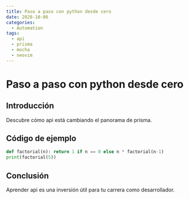 ```yaml
---
title: Paso a paso con python desde cero
date: 2028-10-06
categories:
  - Automation
tags:
  - api
  - prisma
  - mocha
  - neovim
---
```


# Paso a paso con python desde cero

## Introducción

Descubre cómo api está cambiando el panorama de prisma.

## Código de ejemplo

```python
def factorial(n): return 1 if n == 0 else n * factorial(n-1)
print(factorial(5))
```

## Conclusión

Aprender api es una inversión útil para tu carrera como desarrollador.